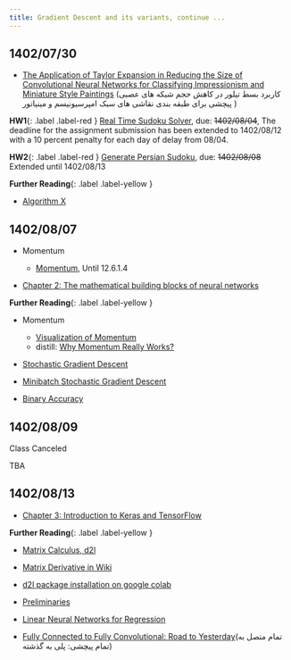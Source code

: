 ```yaml
---
title: Gradient Descent and its variants, continue ...
---
```



## 1402/07/30

* [The Application of Taylor Expansion in Reducing the Size of Convolutional Neural Networks for Classifying Impressionism and Miniature Style Paintings](https://fumcs.github.io/publications/#TaylorExpansion_in_CNN_prunning99) (کاربرد بسط تیلور در کاهش حجم شبکه های عصبی پیچشی برای طبقه بندی نقاشی های سبک امپرسیونیسم و مینیاتور
)

**HW1**{: .label .label-red } [Real Time Sudoku Solver](https://vu.um.ac.ir/mod/assign/view.php?id=454184), due: ~~1402/08/04~~,
The deadline for the assignment submission has been extended to 1402/08/12 with a 10 percent penalty for each day of delay from 08/04. 

**HW2**{: .label .label-red } [Generate Persian Sudoku](https://vu.um.ac.ir/mod/assign/view.php?id=454185), due: ~~1402/08/08~~ Extended until 1402/08/13

**Further Reading**{: .label .label-yellow }
* [Algorithm X](https://mamintoosi.github.io/slides/topics/DLX/DLX.html)



## 1402/08/07

* Momentum 
    - [Momentum](https://www.d2l.ai/chapter_optimization/momentum.html), Until 12.6.1.4

* [Chapter 2: The mathematical building blocks of neural networks](https://colab.research.google.com/github/fchollet/deep-learning-with-python-notebooks/blob/master/chapter02_mathematical-building-blocks.ipynb)

**Further Reading**{: .label .label-yellow }
* Momentum 
    - [Visualization of Momentum](https://milania.de/blog/Introduction_to_neural_network_optimizers_%5Bpart_1%5D_%E2%80%93_momentum_optimization)
    - distill: [Why Momentum Really Works?](https://distill.pub/2017/momentum/)

* [Stochastic Gradient Descent](https://www.d2l.ai/chapter_optimization/sgd.html)
* [Minibatch Stochastic Gradient Descent](https://www.d2l.ai/chapter_optimization/minibatch-sgd.html)
* [Binary Accuracy](https://www.tensorflow.org/api_docs/python/tf/keras/metrics/BinaryAccuracy)

## 1402/08/09

Class Canceled

TBA 

## 1402/08/13

* [Chapter 3: Introduction to Keras and TensorFlow](https://colab.research.google.com/github/fchollet/deep-learning-with-python-notebooks/blob/master/chapter03_introduction-to-keras-and-tf.ipynb)


**Further Reading**{: .label .label-yellow }

* [Matrix Calculus, d2l](https://www.d2l.ai/chapter_preliminaries/calculus.html) 
* [Matrix Derivative in Wiki](https://en.wikipedia.org/wiki/Matrix_calculus#Layout_conventions)
* [d2l package installation on google colab](https://stackoverflow.com/questions/76248695/d2l-package-installation-on-google-colab)
* [Preliminaries](https://d2l.ai/chapter_preliminaries/index.html)
* [Linear Neural Networks for Regression](https://d2l.ai/chapter_linear-regression/index.html)


* [Fully Connected to Fully Convolutional: Road to Yesterday](https://fumcs.github.io/publications/#FC2FC_2022)(تمام متصل به تمام پیچشی: پلی به گذشته)
